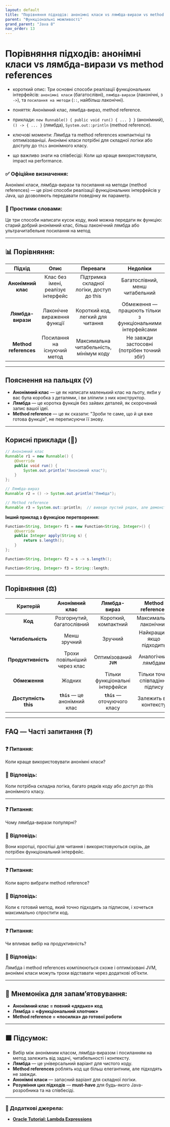 ```yaml
---
layout: default
title: "Порівняння підходів: анонімні класи vs лямбда-вирази vs method references"
parent: "Функціональні можливості"
grand_parent: "Java 8"
nav_order: 13
---
```


# Порівняння підходів: анонімні класи vs лямбда-вирази vs method references

* короткий опис: Три основні способи реалізації функціональних інтерфейсів: `анонімні класи` (багатослівні), `лямбда-вирази` (лаконічні, з `->`), та `посилання на методи` (`::`, найбільш лаконічні).

* поняття: Анонімний клас, лямбда-вираз, method reference.

* приклади: `new Runnable() { public void run() { ... } }` (анонімний), `() -> { ... }` (лямбда), `System.out::println` (method reference).

* ключові моменти: Лямбда та method references компактніші та оптимізованіші. Анонімні класи потрібні для складної логіки або доступу до `this` анонімного класу.

* що важливо знати на співбесіді: Коли що краще використовувати, impact на performance.

### **✅ Офіційне визначення:**

Анонімні класи, лямбда-вирази та посилання на методи (method references) — це різні способи реалізації функціональних інтерфейсів у Java, що дозволяють передавати поведінку як параметр.

### **🧠 Простими словами:**

Це три способи написати кусок коду, який можна передати як функцію: старий добрий анонімний клас, більш лаконічний лямбда або ультрачитабельне посилання на метод

---

## 📊 **Порівняння:**

|        Підхід         |                Опис                |                 Переваги                  |                          Недоліки                          |
|:---------------------:|:----------------------------------:|:-----------------------------------------:|:----------------------------------------------------------:|
|  **Анонімний клас**   | Клас без імені, реалізує інтерфейс | Підтримка складної логіки, доступ до this |              Багатослівний, менш читабельний               |
|   **Лямбда-вирази**   |    Лаконічне вираження функції     |     Короткий код, легкий для читання      | Обмеження — працюють тільки з функціональними інтерфейсами |
| **Method references** |    Посилання на існуючий метод     |  Максимальна читабельність, мінімум коду  |        Не завжди застосовні (потрібен точний збіг)         |

---

## **Пояснення на пальцях (💡)**

* **Анонімний клас** — це як написати маленький клас на льоту, якби у вас була коробка з деталями, і ви зліпили з них конструктор.
* **Лямбда** — це коротка функція без зайвих деталей, як скорочений запис вашої ідеї.
* **Method reference** — це як сказати: "Зроби те саме, що й ця вже готова функція", не переписуючи її знову.

---

## **Корисні приклади (🧪)**

```java
// Анонімний клас
Runnable r1 = new Runnable() {
    @Override
    public void run() {
        System.out.println("Анонімний клас");
    }
};

// Лямбда-вираз
Runnable r2 = () -> System.out.println("Лямбда");

// Method reference
Runnable r3 = System.out::println;  // виведе пустий рядок, але демонструє синтаксис
```

**Інший приклад з функцією перетворення:**

```java
Function<String, Integer> f1 = new Function<String, Integer>() {
    @Override
    public Integer apply(String s) {
        return s.length();
    }
};

Function<String, Integer> f2 = s -> s.length();

Function<String, Integer> f3 = String::length;
```

---

## **Порівняння (⚖️)**

|       Критерій       |         Анонімний клас         |          Лямбда-вираз           |        Method references         |
|:--------------------:|:------------------------------:|:-------------------------------:|:--------------------------------:|
|       **Код**        |   Розгорнутий, багатослівний   |      Короткий, компактний       |      Максимально лаконічний      |
|  **Читабельність**   |          Менш зручний          |             Зручний             |    Найкращий, якщо підходить     |
|  **Продуктивність**  |  Трохи повільніший через клас  |     Оптимізований **`JVM`**     |       Аналогічний лямбдам        |
|    **Обмеження**     |             Жодних             | Тільки функціональні інтерфейси | Тільки точне співпадіння підпису |
| **Доступність this** | **`this`** — це анонімний клас |  **`this`** — оточуючого класу  |      Залежить від контексту      |

---

## **FAQ — Часті запитання (❓)**

### **❓ Питання:**

 Коли краще використовувати анонімні класи?

### **💬 Відповідь:**

 Коли потрібна складна логіка, багато рядків коду або доступ до this анонімного класу.

---

### **❓ Питання:**

 Чому лямбда-вирази популярні?

### **💬 Відповідь:**

 Вони коротші, простіші для читання і використовуються скрізь, де потрібен функціональний інтерфейс.

---

### **❓ Питання:**

 Коли варто вибрати method reference?

### **💬 Відповідь:**

 Коли є готовий метод, який точно підходить за підписом, і хочеться максимально спростити код.

---

### **❓ Питання:**

 Чи впливає вибір на продуктивність?

### **💬 Відповідь:**

 Лямбда і method references компілюються схоже і оптимізовані JVM, анонімні класи можуть трохи відставати через додаткові об’єкти.

---

## **🧠 Мнемоніка для запам’ятовування:**

* **Анонімний клас \= повний «дядько» код**
* **Лямбда \= «функціональний хлопчик»**
* **Method reference \= «посилка» до готової роботи**

---

## **🟩 Підсумок:**

* Вибір між анонімним класом, лямбда-виразом і посиланням на метод залежить від задачі, читабельності і контексту.
* **Лямбда** — це універсальний варіант для чистого коду.
* **Method references** роблять код ще більш елегантним, але підходять не завжди.
* **Анонімні класи** — запасний варіант для складної логіки.
* **Розуміння цих підходів** — **must-have** для будь-якого Java-розробника та на співбесіді.

---

### **🔗 Додаткові джерела:**

* [**Oracle Tutorial: Lambda Expressions**](https://docs.oracle.com/javase/tutorial/java/javaOO/lambdaexpressions.html)
